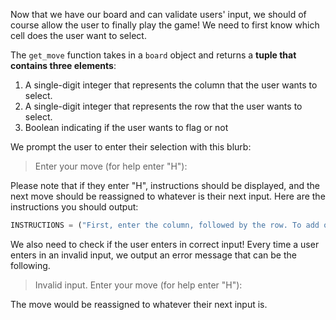 Now that we have our board and can validate users' input, we should of course allow the user to finally play the game! We need to first know which cell does the user want to select. 

The `get_move` function takes in a `board` object and returns a **tuple that contains three elements**:   

1. A single-digit integer that represents the column that the user wants to select.
2. A single-digit integer that represents the row that the user wants to select.
3. Boolean indicating if the user wants to flag or not

We prompt the user to enter their selection with this blurb:

> Enter your move (for help enter \"H\"):

Please note that if they enter "H", instructions should be displayed, and the next move should be reassigned to whatever is their next input. Here are the instructions you should output:

```python
INSTRUCTIONS = ("First, enter the column, followed by the row. To add or remove a flag, add \"f\" after the row (for example, 64f would place a flag on the 6th column, 4th row). Enter your move: ")
```

We also need to check if the user enters in correct input! Every time a user enters in an invalid input, we output an error message that can be the following. 

> Invalid input. Enter your move (for help enter \"H\"):

The move would be reassigned to whatever their next input is.

